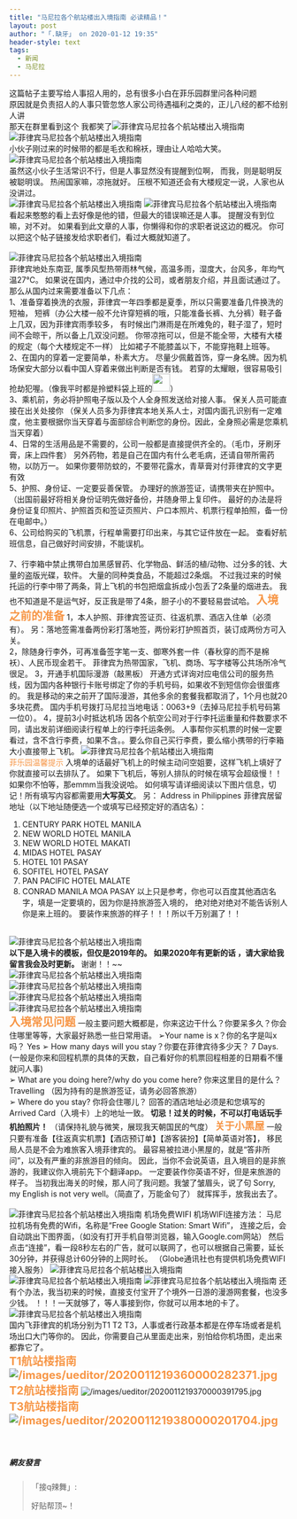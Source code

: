 ```yaml
---
title: "马尼拉各个航站楼出入境指南 必读精品！"
layout: post
author: "「.缺牙」 on 2020-01-12 19:35"
header-style: text
tags:
  - 新闻
  - 马尼拉
---
```


这篇帖子主要写给人事招人用的，总有很多小白在菲乐园群里问各种问题
<br>
原因就是负责招人的人事只管忽悠人家公司待遇福利之类的，正儿八经的都不给别人讲
<br>
那天在群里看到这个 我都笑了<img src="https://images.feileyuan.com/images/ueditor/dialogs/emotion/images/default/df_030.gif" title="菲律宾马尼拉各个航站楼出入境指南" alt="菲律宾马尼拉各个航站楼出入境指南">
<br>
<img src="http://images.feileyuan.com/images/ueditor/202001121904000020.jpg" title="菲律宾马尼拉各个航站楼出入境指南" alt="菲律宾马尼拉各个航站楼出入境指南">
<br>
小伙子刚过来的时候带的都是毛衣和棉袄，理由让人哈哈大笑。
<img src="http://images.feileyuan.com/images/ueditor/202001121905000036.jpg" title="菲律宾马尼拉各个航站楼出入境指南" alt="菲律宾马尼拉各个航站楼出入境指南">
<br>
虽然这小伙子生活常识不行，但是人事显然没有提醒到位啊，
而我，则是聪明反被聪明误。
热闹国家嘛，凉拖就好。
压根不知道还会有大楼规定一说，人家也从没讲过。
<br>
<img src="http://images.feileyuan.com/images/ueditor/202001121907000034.jpg" title="菲律宾马尼拉各个航站楼出入境指南" alt="菲律宾马尼拉各个航站楼出入境指南">
<img src="http://images.feileyuan.com/images/ueditor/202001121908000029.jpg" title="菲律宾马尼拉各个航站楼出入境指南" alt="菲律宾马尼拉各个航站楼出入境指南">
<br>
看起来憨憨的看上去好像是他的错，但最大的错误嘛还是人事。
提醒没有到位嘛，对不对。
如果看到此文章的人事，你懒得和你的求职者说这边的概况。
你可以把这个帖子链接发给求职者们，看过大概就知道了。
<br>
<br>
<img src="http://images.feileyuan.com/images/ueditor/202001121910000049.jpg" title="菲律宾马尼拉各个航站楼出入境指南" alt="菲律宾马尼拉各个航站楼出入境指南">
<br>
菲律宾地处东南亚, 属季风型热带雨林气候，高温多雨，湿度大，台风多，年均气温27℃。
如果说在国内，通过中介找的公司，或者朋友介绍，并且面试通过了。
<br>
那么从国内过来需要准备以下几点：
<br>
1、准备穿着换洗的衣服，菲律宾一年四季都是夏季，所以只需要准备几件换洗的短袖，
短裤（办公大楼一般不允许穿短裤的哦，只能准备长裤、九分裤）鞋子备上几双，因为菲律宾雨季较多，
有时候出门淋雨是在所难免的，鞋子湿了，短时间不会晾干，所以备上几双没问题。
你带凉拖可以，但是不能全带，大楼有大楼的规定（每个大楼规定不一样）
比如裙子不能膝盖以下，不能穿拖鞋上班等。
<br style="margin: 0px; box-sizing: border-box; padding: 0px; border: 0px;">2、在国内的穿着一定要简单，朴素大方。
尽量少佩戴首饰，穿一身名牌。因为机场保安大部分以看中国人穿着来做出判断是否有钱。
若穿的太耀眼，很容易吸引抢劫犯喔。（像我平时都是拎塑料袋上班的<img src="http://images.feileyuan.com/images/ueditor/dialogs/emotion/images/default/df_032.gif" width="32" height="32">）
<br>
3、乘机前，务必将护照电子版以及个人全身照发送给对接人事。
保关人员可能直接在出关处接你
（保关人员多为菲律宾本地关系人士，对国内面孔识别有一定难度，他主要根据你当天穿着与面部综合判断您的身份。因此，全身照必需是您乘机当天穿着）
<br>
4、日常的生活用品是不需要的，公司一般都是直接提供齐全的。（毛巾，牙刷牙膏，床上四件套）
另外药物，若是自己在国内有什么老毛病，还请自带所需药物，以防万一。
如果你要带防蚊的，不要带花露水，青草膏对付菲律宾的文字更有效
<br>
5、护照、身份证、一定要妥善保管。
办理好的旅游签证，请携带夹在护照中。
（出国前最好将相关身份证明先做好备份，并随身带上复印件。
最好的办法是将身份证复印照片、护照首页和签证页照片、户口本照片、机票行程单拍照，备一份在电邮中。）
<br>
6、公司给购买的飞机票，行程单需要打印出来，与其它证件放在一起。
查看好航班信息，自己做好时间安排，不能误机。<br style="margin: 0px; box-sizing: border-box; padding: 0px; border: 0px;"><br>
7、行李箱中禁止携带白加黑感冒药、化学物品、鲜活的植/动物、过分多的钱、大量的盗版光碟，软件。
大量的同种类食品，不能超过2条烟。
不过我过来的时候托运的行李中带了两条，背上飞机的书包把烟盒拆成小包丢了2条量的烟进去。
我也不知道是不是运气好，反正我是带了4条，胆子小的不要轻易尝试哈。
<span style="font-size: 20px;"><strong><span style="color: rgb(247, 150, 70);">入境之前的准备</span></strong></span>
1，本人护照、菲律宾签证页、往返机票、酒店入住单（必须有）。
另：落地签需准备两份彩打落地签，两份彩打护照首页，装订成两份方可入关。<br>
2，除随身行李外，可再准备签字笔一支、御寒外套一件（春秋穿的而不是棉袄）、人民币现金若干。
菲律宾为热带国家，飞机、商场、写字楼等公共场所冷气很足。
3，开通手机国际漫游（敲黑板）
开通方式详询对应电信公司的服务热线，因为国内各种银行卡账号绑定了你的手机号码，如果收不到短信你会很蛋疼的。
我是移动的来之前开了国际漫游，其他多余的套餐我都取消了，1个月也就20多块花费。
国内手机号拨打马尼拉当地电话：0063+9（去掉马尼拉手机号码第一位0）。
4，提前3小时抵达机场
因各个航空公司对于行李托运重量和件数要求不同，请出发前详细阅读行程单上的行李托运条例。
人事帮你买机票的时候一定要看过，含不含行李费，如果不含。。要么你自己买行李费，要么缩小携带的行李箱大小直接带上飞机。
<img src="http://images.feileyuan.com/images/ueditor/202001121915000034.jpg" title="菲律宾马尼拉各个航站楼出入境指南" alt="菲律宾马尼拉各个航站楼出入境指南">
<br>
<span style="color: rgb(247, 150, 70);">菲乐园温馨提示</span>
入境单的话最好飞机上的时候主动问空姐要，这样飞机上填好了你就直接可以去排队了。
如果下飞机后，等别人排队的时候在填写会超级慢！！
如果你不怕等，那emmm当我没说哈。
如何填写请详细阅读以下图片信息，切记！所有填写内容都需要用<span style="font-weight: 600;">大写英文</span>。
另：
Address in Philippines 菲律宾居留地址（以下地址随便选一个或填写已经预定好的酒店名）：
1. CENTURY PARK HOTEL MANILA
2. NEW WORLD HOTEL MANILA
3. NEW WORLD HOTEL MAKATI
4. MIDAS HOTEL PASAY
5. HOTEL 101 PASAY
6. SOFITEL HOTEL PASAY
7. PAN PACIFIC HOTEL MALATE
8. CONRAD MANILA MOA PASAY
以上只是参考，你也可以百度其他酒店名字，填是一定要填的，因为你是持旅游签入境的，
绝对绝对绝对不能告诉别人你是来上班的。
要装作来旅游的样子！！！所以千万别漏了！！
<br>
<img src="http://images.feileyuan.com/images/ueditor/202001121917000052.jpg" title="菲律宾马尼拉各个航站楼出入境指南" alt="菲律宾马尼拉各个航站楼出入境指南">
<br>
<strong>以下是入境卡的模板，但仅是2019年的。</strong>
<strong>如果2020年有更新的话 ，请大家给我留言我会及时更新。</strong>
谢谢！！~~
<br>
<img src="http://images.feileyuan.com/images/ueditor/202001121919000042.jpg" title="菲律宾马尼拉各个航站楼出入境指南" alt="菲律宾马尼拉各个航站楼出入境指南">
<br>
<img src="http://images.feileyuan.com/images/ueditor/202001121919000047.jpg" title="菲律宾马尼拉各个航站楼出入境指南" alt="菲律宾马尼拉各个航站楼出入境指南">
<br>
<img src="http://images.feileyuan.com/images/ueditor/202001121919000051.jpg" title="菲律宾马尼拉各个航站楼出入境指南" alt="菲律宾马尼拉各个航站楼出入境指南">
<br>
<img src="http://images.feileyuan.com/images/ueditor/202001121919000056.jpg" title="菲律宾马尼拉各个航站楼出入境指南" alt="菲律宾马尼拉各个航站楼出入境指南">
<br>
<span style="font-size: 20px;"><strong><span style="color: rgb(247, 150, 70);">入境常见问题</span></strong></span>
一般主要问题大概都是，你来这边干什么？你要呆多久？你会住哪里等等，大家最好熟悉一些日常用语。
➢Your name is x？你的名字是叫x吗？
Yes
➢ How many days will you stay？你要在菲律宾待多少天？
7 Days.(一般是你来和回程机票的具体的天数，自己看好你的机票回程相差的日期看不懂就问人事)
<br>
➢ What are you doing here?/why do you come here? 你来这里目的是什么？
Travelling （因为持有的是旅游签证，请务必回答旅游）
<br>
➢ Where do you stay? 你将会住哪儿？
回答的酒店地址必须是和您填写的Arrived Card（入境卡）上的地址一致。
<span style="font-weight: 600;">切忌！过关的时候，不可以打电话玩手机拍照片！</span>
（请保持礼貌与微笑，展现我天朝国民的气度）
<span style="font-size: 18px;"><strong><span style="color: rgb(247, 150, 70);">关于小黑屋</span></strong></span>
一般只要有准备【往返真实机票】【酒店预订单】【游客装扮】【简单英语对答】，
移民局人员是不会为难旅客入境菲律宾的。
最容易被拉进小黑屋的，就是“答非所问”，以及有严重的非旅游目的倾向。
因此，当你不会说英语，且入境目的是非旅游的，我建议你入境前先下个翻译app。
一定要装作你英语不好，但是来旅游的样子。
当初我出海关的时候，那人问了我问题。我皱了皱眉头，说了句
Sorry, my English is not very well。（简直了，万能金句了）
就挥挥手，放我出去了。<br>
<br>
<img src="http://images.feileyuan.com/images/ueditor/202001121927000053.gif" title="菲律宾马尼拉各个航站楼出入境指南" alt="菲律宾马尼拉各个航站楼出入境指南">
机场免费WIFI
机场WIFI连接方法：
马尼拉机场有免费的Wifi，名称是“Free Google Station: Smart Wifi”，
连接之后，会自动跳出下图界面，（如没有打开手机自带浏览器，输入<span class="invisible" style="font-variant-numeric: normal; font-variant-east-asian: normal; font-stretch: normal; font-size: 0px; line-height: 0; font-family: a; color: transparent; text-shadow: none; background-color: transparent;">http://</span><span class="visible">Google.com</span><span class="invisible" style="font-variant-numeric: normal; font-variant-east-asian: normal; font-stretch: normal; font-size: 0px; line-height: 0; font-family: a; color: transparent; text-shadow: none; background-color: transparent;"></span>网站）
然后点击“连接”，看一段8秒左右的广告，就可以联网了，也可以根据自己需要，延长30分钟，并获得总计60分钟的上网时长。
（Globe通讯社也有提供机场免费WIFI接入服务）
<img src="http://images.feileyuan.com/images/ueditor/202001121928000058.jpg" title="菲律宾马尼拉各个航站楼出入境指南" alt="菲律宾马尼拉各个航站楼出入境指南">
<img src="http://images.feileyuan.com/images/ueditor/202001121930000008.jpg" title="菲律宾马尼拉各个航站楼出入境指南" alt="菲律宾马尼拉各个航站楼出入境指南">
<img src="http://images.feileyuan.com/images/ueditor/202001121930000043.jpg" title="菲律宾马尼拉各个航站楼出入境指南" alt="菲律宾马尼拉各个航站楼出入境指南">
还有个办法，我当初来的时候，直接支付宝开了个境外一日游的漫游网套餐，也没多少钱。
！！！一天就够了，等人事接到你，你就可以用本地的卡了。
<br>
<img src="http://images.feileyuan.com/images/ueditor/202001121932000020.gif" title="菲律宾马尼拉各个航站楼出入境指南" alt="菲律宾马尼拉各个航站楼出入境指南">
<br>
国内飞菲律宾的机场分别为T1 T2 T3，人事或者行政基本都是在停车场或者是机场出口大门等你的。
因此，你需要自己从里面走出来，别怕给你机场图，走出来都靠它了。
<br>
<span style="font-size: 20px; color: rgb(247, 150, 70);"><strong><span style="font-size: 20px; font-family: -apple-system, BlinkMacSystemFont, &quot;Helvetica Neue&quot;, &quot;PingFang SC&quot;, &quot;Microsoft YaHei&quot;, &quot;Source Han Sans SC&quot;, &quot;Noto Sans CJK SC&quot;, &quot;WenQuanYi Micro Hei&quot;, sans-serif; background-color: rgb(255, 255, 255);">T1航站楼指南</span></strong></span>
<span style="font-size: 20px; color: rgb(247, 150, 70);"><strong><span style="font-size: 20px; font-family: -apple-system, BlinkMacSystemFont, &quot;Helvetica Neue&quot;, &quot;PingFang SC&quot;, &quot;Microsoft YaHei&quot;, &quot;Source Han Sans SC&quot;, &quot;Noto Sans CJK SC&quot;, &quot;WenQuanYi Micro Hei&quot;, sans-serif; background-color: rgb(255, 255, 255);"><img src="http://images.feileyuan.com/images/ueditor/2020011219360000282371.jpg" title="/images/ueditor/2020011219360000282371.jpg" alt="/images/ueditor/2020011219360000282371.jpg"></span></strong></span>
<span style="font-size: 20px; color: rgb(247, 150, 70);"><strong><span style="font-size: 20px; font-family: -apple-system, BlinkMacSystemFont, &quot;Helvetica Neue&quot;, &quot;PingFang SC&quot;, &quot;Microsoft YaHei&quot;, &quot;Source Han Sans SC&quot;, &quot;Noto Sans CJK SC&quot;, &quot;WenQuanYi Micro Hei&quot;, sans-serif; background-color: rgb(255, 255, 255);"><br></span></strong></span>
<span style="color: rgb(247, 150, 70); font-size: 20px;"><strong><span style="color: rgb(247, 150, 70); font-family: -apple-system, BlinkMacSystemFont, &quot;Helvetica Neue&quot;, &quot;PingFang SC&quot;, &quot;Microsoft YaHei&quot;, &quot;Source Han Sans SC&quot;, &quot;Noto Sans CJK SC&quot;, &quot;WenQuanYi Micro Hei&quot;, sans-serif; background-color: rgb(255, 255, 255);"><span style="color: rgb(247, 150, 70); font-family: -apple-system, BlinkMacSystemFont, &quot;Helvetica Neue&quot;, &quot;PingFang SC&quot;, &quot;Microsoft YaHei&quot;, &quot;Source Han Sans SC&quot;, &quot;Noto Sans CJK SC&quot;, &quot;WenQuanYi Micro Hei&quot;, sans-serif; background-color: rgb(255, 255, 255);">T2航站楼指南</span></span></strong></span>
<img src="http://images.feileyuan.com/images/ueditor/2020011219370000391795.jpg" title="/images/ueditor/2020011219370000391795.jpg" alt="/images/ueditor/2020011219370000391795.jpg">
<br>
<span style="color: rgb(247, 150, 70); font-size: 20px;"><strong><span style="color: rgb(247, 150, 70); font-family: -apple-system, BlinkMacSystemFont, &quot;Helvetica Neue&quot;, &quot;PingFang SC&quot;, &quot;Microsoft YaHei&quot;, &quot;Source Han Sans SC&quot;, &quot;Noto Sans CJK SC&quot;, &quot;WenQuanYi Micro Hei&quot;, sans-serif; background-color: rgb(255, 255, 255);">T3航站楼指南</span></strong></span>
<span style="color: rgb(247, 150, 70); font-size: 20px;"><strong><span style="color: rgb(247, 150, 70); font-family: -apple-system, BlinkMacSystemFont, &quot;Helvetica Neue&quot;, &quot;PingFang SC&quot;, &quot;Microsoft YaHei&quot;, &quot;Source Han Sans SC&quot;, &quot;Noto Sans CJK SC&quot;, &quot;WenQuanYi Micro Hei&quot;, sans-serif; background-color: rgb(255, 255, 255);"><br></span></strong></span>
<span style="color: rgb(247, 150, 70); font-size: 20px;"><strong><span style="color: rgb(247, 150, 70); font-family: -apple-system, BlinkMacSystemFont, &quot;Helvetica Neue&quot;, &quot;PingFang SC&quot;, &quot;Microsoft YaHei&quot;, &quot;Source Han Sans SC&quot;, &quot;Noto Sans CJK SC&quot;, &quot;WenQuanYi Micro Hei&quot;, sans-serif; background-color: rgb(255, 255, 255);"><img src="http://images.feileyuan.com/images/ueditor/2020011219380000201704.jpg" title="/images/ueditor/2020011219380000201704.jpg" alt="/images/ueditor/2020011219380000201704.jpg"></span></strong></span>
<span style="color: rgb(247, 150, 70); font-size: 20px;"><strong><span style="color: rgb(247, 150, 70); font-family: -apple-system, BlinkMacSystemFont, &quot;Helvetica Neue&quot;, &quot;PingFang SC&quot;, &quot;Microsoft YaHei&quot;, &quot;Source Han Sans SC&quot;, &quot;Noto Sans CJK SC&quot;, &quot;WenQuanYi Micro Hei&quot;, sans-serif; background-color: rgb(255, 255, 255);"><br></span></strong></span>
<br>
<br>

##### 網友發言 
> 「接q辣舞」:
> <p>好贴帮顶~！</p>



